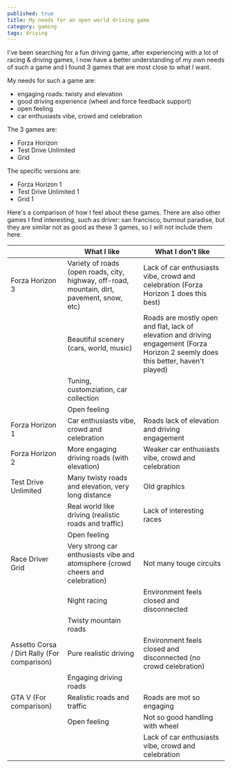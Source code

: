 ```yaml
---
published: true
title: My needs for an open world driving game
category: gaming
tags: driving
---
```

I've been searching for a fun driving game, after experiencing with a lot of racing & driving games, I now have a better understanding of my own needs of such a game and I found 3 games that are most close to what I want.

My needs for such a game are:

- engaging roads: twisty and elevation
- good driving experience (wheel and force feedback support)
- open feeling
- car enthusiasts vibe, crowd and celebration


The 3 games are:

- Forza Horizon
- Test Drive Unlimited
- Grid



The specific versions are:

- Forza Horizon 1
- Test Drive Unlimited 1
- Grid 1



Here's a comparison of how I feel about these games. There are also other games I find interesting, such as driver: san francisco, burnout paradise, but they are similar not as good as these 3 games, so I will not include them here.

|                                             | What I like                                                  | What I don't like                                            |
| ------------------------------------------- | ------------------------------------------------------------ | ------------------------------------------------------------ |
| Forza Horizon 3                             | Variety of roads (open roads, city, highway, off-road, mountain, dirt, pavement, snow, etc) | Lack of car enthusiasts vibe, crowd and celebration (Forza Horizon 1 does this best) |
|                                             | Beautiful scenery (cars, world, music)                       | Roads are mostly open and flat, lack of elevation and driving engagement (Forza Horizon 2 seemly does this better, haven't played) |
|                                             | Tuning, customziation, car collection                        |                                                              |
|                                             | Open feeling                                                 |                                                              |
| Forza Horizon 1                             | Car enthusiasts vibe, crowd and celebration                  | Roads lack of elevation and driving engagement               |
| Forza Horizon 2                             | More engaging driving roads (with elevation)                 | Weaker car enthusiasts vibe, crowd and celebration           |
| Test Drive Unlimited                        | Many twisty roads and elevation, very long distance          | Old graphics                                                 |
|                                             | Real world like driving (realistic roads and traffic)        | Lack of interesting races                                    |
|                                             | Open feeling                                                 |                                                              |
| Race Driver Grid                            | Very strong car enthusiasts vibe and atomsphere (crowd cheers and celebration) | Not many touge circuits                                      |
|                                             | Night racing                                                 | Environment feels closed and disconnected                    |
|                                             | Twisty mountain roads                                        |                                                              |
| Assetto Corsa / Dirt Rally (For comparison) | Pure realistic driving                                       | Environment feels closed and disconnected (no crowd celebration) |
|                                             | Engaging driving roads                                       |                                                              |
| GTA V (For comparison)                      | Realistic roads and traffic                                  | Roads are mot so engaging                                    |
|                                             | Open feeling                                                 | Not so good handling with wheel                              |
|                                             |                                                              | Lack of car enthusiasts vibe, crowd and celebration          |
